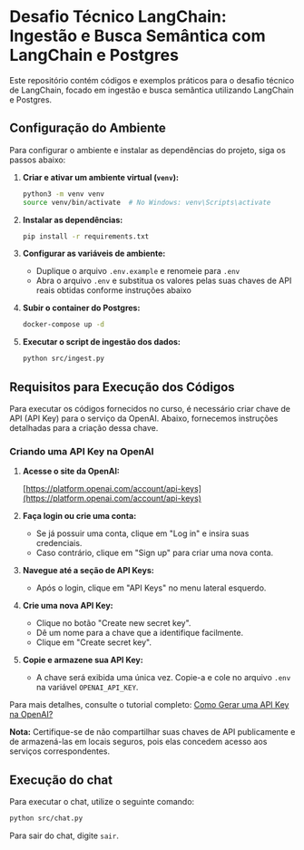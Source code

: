 # Desafio Técnico LangChain: Ingestão e Busca Semântica com LangChain e Postgres

Este repositório contém códigos e exemplos práticos para o desafio técnico de LangChain, focado em ingestão e busca semântica utilizando LangChain e Postgres.

## Configuração do Ambiente

Para configurar o ambiente e instalar as dependências do projeto, siga os passos abaixo:

1. **Criar e ativar um ambiente virtual (`venv`):**

   ```bash
   python3 -m venv venv
   source venv/bin/activate  # No Windows: venv\Scripts\activate
   ```

2. **Instalar as dependências:**

   ```bash
   pip install -r requirements.txt
   ```

3. **Configurar as variáveis de ambiente:**

   - Duplique o arquivo `.env.example` e renomeie para `.env`
   - Abra o arquivo `.env` e substitua os valores pelas suas chaves de API reais obtidas conforme instruções abaixo

4. **Subir o container do Postgres:**

   ```bash
   docker-compose up -d
   ```

5. **Executar o script de ingestão dos dados:**
   ```bash
   python src/ingest.py
   ```

## Requisitos para Execução dos Códigos

Para executar os códigos fornecidos no curso, é necessário criar chave de API (API Key) para o serviço da OpenAI. Abaixo, fornecemos instruções detalhadas para a criação dessa chave.

### Criando uma API Key na OpenAI

1. **Acesse o site da OpenAI:**

   [https://platform.openai.com/account/api-keys](https://platform.openai.com/account/api-keys)

2. **Faça login ou crie uma conta:**

   - Se já possuir uma conta, clique em "Log in" e insira suas credenciais.
   - Caso contrário, clique em "Sign up" para criar uma nova conta.

3. **Navegue até a seção de API Keys:**

   - Após o login, clique em "API Keys" no menu lateral esquerdo.

4. **Crie uma nova API Key:**

   - Clique no botão "Create new secret key".
   - Dê um nome para a chave que a identifique facilmente.
   - Clique em "Create secret key".

5. **Copie e armazene sua API Key:**

   - A chave será exibida uma única vez. Copie-a e cole no arquivo `.env` na variável `OPENAI_API_KEY`.

Para mais detalhes, consulte o tutorial completo: [Como Gerar uma API Key na OpenAI?](https://hub.asimov.academy/tutorial/como-gerar-uma-api-key-na-openai/)

**Nota:** Certifique-se de não compartilhar suas chaves de API publicamente e de armazená-las em locais seguros, pois elas concedem acesso aos serviços correspondentes.

## Execução do chat

Para executar o chat, utilize o seguinte comando:

```bash
python src/chat.py
```

Para sair do chat, digite `sair`.
